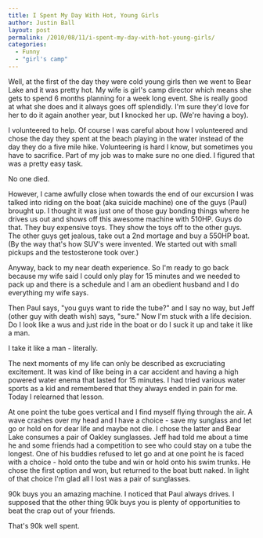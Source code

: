 ```yaml
---
title: I Spent My Day With Hot, Young Girls
author: Justin Ball
layout: post
permalink: /2010/08/11/i-spent-my-day-with-hot-young-girls/
categories:
  - Funny
  - "girl's camp"
---
```


Well, at the first of the day they were cold young girls then we went to Bear Lake and it was pretty hot. My wife is girl's camp director which means she gets to spend 6 months planning for a week long event. She is really good at what she does and it always goes off splendidly. I'm sure they'd love for her to do it again another year, but I knocked her up. (We're having a boy).

I volunteered to help. Of course I was careful about how I volunteered and chose the day they spent at the beach playing in the water instead of the day they do a five mile hike. Volunteering is hard I know, but sometimes you have to sacrifice. Part of my job was to make sure no one died. I figured that was a pretty easy task.

No one died.

However, I came awfully close when towards the end of our excursion I was talked into riding on the boat (aka suicide machine) one of the guys (Paul) brought up. I thought it was just one of those guy bonding things where he drives us out and shows off this awesome machine with 510HP. Guys do that. They buy expensive toys. They show the toys off to the other guys. The other guys get jealous, take out a 2nd mortage and buy a 550HP boat. (By the way that's how SUV's were invented. We started out with small pickups and the testosterone took over.)

Anyway, back to my near death experience. So I'm ready to go back because my wife said I could only play for 15 minutes and we needed to pack up and there is a schedule and I am an obedient husband and I do everything my wife says.

Then Paul says, "you guys want to ride the tube?" and I say no way, but Jeff (other guy with death wish) says, "sure." Now I'm stuck with a life decision. Do I look like a wus and just ride in the boat or do I suck it up and take it like a man.

I take it like a man - literally.

The next moments of my life can only be described as excruciating excitement. It was kind of like being in a car accident and having a high powered water enema that lasted for 15 minutes. I had tried various water sports as a kid and remembered that they always ended in pain for me. Today I relearned that lesson. 

At one point the tube goes vertical and I find myself flying through the air. A wave crashes over my head and I have a choice - save my sunglass and let go or hold on for dear life and maybe not die. I chose the latter and Bear Lake consumes a pair of Oakley sunglasses. Jeff had told me about a time he and some friends had a competition to see who could stay on a tube the longest. One of his buddies refused to let go and at one point he is faced with a choice - hold onto the tube and win or hold onto his swim trunks. He chose the first option and won, but returned to the boat butt naked. In light of that choice I'm glad all I lost was a pair of sunglasses.

90k buys you an amazing machine. I noticed that Paul always drives. I supposed that the other thing 90k buys you is plenty of opportunities to beat the crap out of your friends.

That's 90k well spent.
